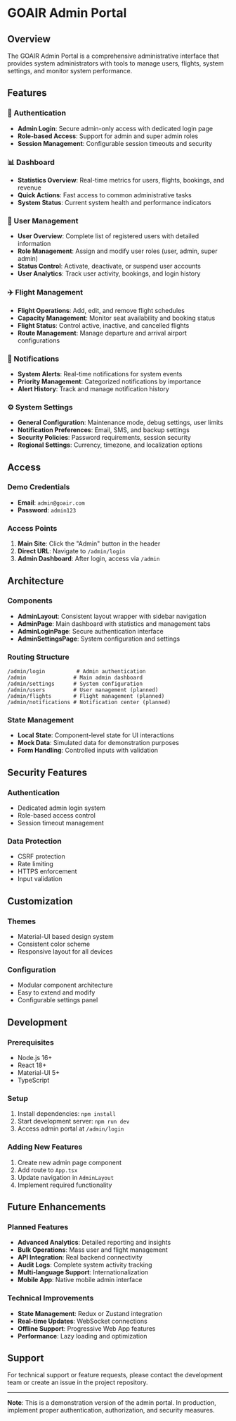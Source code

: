 # GOAIR Admin Portal

## Overview

The GOAIR Admin Portal is a comprehensive administrative interface that provides system administrators with tools to manage users, flights, system settings, and monitor system performance.

## Features

### 🔐 Authentication
- **Admin Login**: Secure admin-only access with dedicated login page
- **Role-based Access**: Support for admin and super admin roles
- **Session Management**: Configurable session timeouts and security

### 📊 Dashboard
- **Statistics Overview**: Real-time metrics for users, flights, bookings, and revenue
- **Quick Actions**: Fast access to common administrative tasks
- **System Status**: Current system health and performance indicators

### 👥 User Management
- **User Overview**: Complete list of registered users with detailed information
- **Role Management**: Assign and modify user roles (user, admin, super admin)
- **Status Control**: Activate, deactivate, or suspend user accounts
- **User Analytics**: Track user activity, bookings, and login history

### ✈️ Flight Management
- **Flight Operations**: Add, edit, and remove flight schedules
- **Capacity Management**: Monitor seat availability and booking status
- **Flight Status**: Control active, inactive, and cancelled flights
- **Route Management**: Manage departure and arrival airport configurations

### 🔔 Notifications
- **System Alerts**: Real-time notifications for system events
- **Priority Management**: Categorized notifications by importance
- **Alert History**: Track and manage notification history

### ⚙️ System Settings
- **General Configuration**: Maintenance mode, debug settings, user limits
- **Notification Preferences**: Email, SMS, and backup settings
- **Security Policies**: Password requirements, session security
- **Regional Settings**: Currency, timezone, and localization options

## Access

### Demo Credentials
- **Email**: `admin@goair.com`
- **Password**: `admin123`

### Access Points
1. **Main Site**: Click the "Admin" button in the header
2. **Direct URL**: Navigate to `/admin/login`
3. **Admin Dashboard**: After login, access via `/admin`

## Architecture

### Components
- **AdminLayout**: Consistent layout wrapper with sidebar navigation
- **AdminPage**: Main dashboard with statistics and management tabs
- **AdminLoginPage**: Secure authentication interface
- **AdminSettingsPage**: System configuration and settings

### Routing Structure
```
/admin/login          # Admin authentication
/admin               # Main admin dashboard
/admin/settings      # System configuration
/admin/users         # User management (planned)
/admin/flights       # Flight management (planned)
/admin/notifications # Notification center (planned)
```

### State Management
- **Local State**: Component-level state for UI interactions
- **Mock Data**: Simulated data for demonstration purposes
- **Form Handling**: Controlled inputs with validation

## Security Features

### Authentication
- Dedicated admin login system
- Role-based access control
- Session timeout management

### Data Protection
- CSRF protection
- Rate limiting
- HTTPS enforcement
- Input validation

## Customization

### Themes
- Material-UI based design system
- Consistent color scheme
- Responsive layout for all devices

### Configuration
- Modular component architecture
- Easy to extend and modify
- Configurable settings panel

## Development

### Prerequisites
- Node.js 16+
- React 18+
- Material-UI 5+
- TypeScript

### Setup
1. Install dependencies: `npm install`
2. Start development server: `npm run dev`
3. Access admin portal at `/admin/login`

### Adding New Features
1. Create new admin page component
2. Add route to `App.tsx`
3. Update navigation in `AdminLayout`
4. Implement required functionality

## Future Enhancements

### Planned Features
- **Advanced Analytics**: Detailed reporting and insights
- **Bulk Operations**: Mass user and flight management
- **API Integration**: Real backend connectivity
- **Audit Logs**: Complete system activity tracking
- **Multi-language Support**: Internationalization
- **Mobile App**: Native mobile admin interface

### Technical Improvements
- **State Management**: Redux or Zustand integration
- **Real-time Updates**: WebSocket connections
- **Offline Support**: Progressive Web App features
- **Performance**: Lazy loading and optimization

## Support

For technical support or feature requests, please contact the development team or create an issue in the project repository.

---

**Note**: This is a demonstration version of the admin portal. In production, implement proper authentication, authorization, and security measures.
